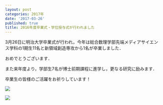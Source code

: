 ```yaml
---
layout: post
categories: 2017年
date: '2017-03-26'
published: true
title: 2016年度卒業式・学位授与式が行われました
---
```

3月26日に明治大学卒業式が行われ，今年は総合数理学部先端メディアサイエンス学科の1期生11名と新領域創造専攻から1名が卒業しました．

おめでとうございます．

また来年度より，学部生7名が博士前期課程に進学し，更なる研究に励みます．

卒業生の皆様のご活躍をお祈りしています！

![](https://lh3.googleusercontent.com/-EG735juMQLlIE9-mnzcWqArpY-anMGGv5SQyAPCzOGqJYzWR3H-oX4okQntiIVsnFGBj4ukPZT0aH6EjKJOSb-eSxYOtEuKncss6u3JkCUeDtVNCYWc63JU5kzIqUD9dUirkbKYeNH305qvT1h4j3IvX5qQ-GUlEHSXc4r60jnOYKmhGuxdQ1RKUBtMDPrrFo7kPPDjHCVhqN3uEcCd5nyTGVX8KDUkCSrsrOGp6yR1btfJdm3Gsa6GE7zPrq3t7oZxhy0lAjvYi8BCv6E4rq_kgPJRwja2py4FT3Hn125Q9TSmyDiw0CWHkB2Kg5UVYFt8StgQAC7WTeC36_nlL2CLKD07yJtibdrv5oZN7Wx9-p-268OV1XZUaENM8ZXsc9KsQLbjgMcRrvQQzmpzmSSKgVRQ250jfu76AdhdcCRRLYF2-dX4uVb_lRd39BTXW5cWfKSEdWKCX2jdd3SMB-afVybTq8ljnUHDzvyJqNL2-MLdeg-Igpfl2SANVuehSo-rw2zyUBLVhGGuFkJoxIHXSQ1bURR7h-85z1vmAX0zJr0iP8ZfhRp3oWeHIaNRoKho4BHF8mSGgaSm9be0uqvkpzrKCNPEZKwBDxttP5iLGIxx158nxn6SmOeeTJSL1iqpPsggCQpdHIlgWBj2eriOCbIdmZJufTDov_UHOA=w500)

![](https://lh3.googleusercontent.com/s6weFJsUOXFa580eKFkkOWkQOYQ0_NkgMsbXQVnYOhiWmeZIg6RDY_KKSHT_ZlnPni-1kUSt30ry0s8e1m6rTYCe3WrE9xp_NTvFjdG3XR3W5lRLOLg32GfdaAl4dZ5oZ1hceTApyPxjx9P2XmsROAoOF-wXstIBS0dFB80BFC-ThcZsOtjzLJrCD7xTiAB8V72RJnIHcZIAwlOi1jD2Ro6Y578vuJFORwm-3YfjiuTtmcMjaTKeGw_OpaqG5V-244hinC824gZdu6SU4IAAGpQ1PBShKe1pZ3Byi7Q0OS3X1vkzFVBte2CgEmdoal2646hC0fv-mgheP0I2d8dqyxgMc3qfpLWz8hK7XQ0bXwDCFBxEjVK0YfpmJCOdDRhHjjTKnKkbEyxMAlgVjZA3EFypF1Y5Su_2MeA7iy0i4R8swCSA-csGMV2TAnz3f27Y1pnJaY3gs_M7CJJycFjw0c1CwvlHDElovvzYAUNMNRf3LY9Juzn1bIksK_xy2sOFNvr0sPK9GwCk9ZNV36igyaT3_IPHprQd1Y0WNt-kpD910_gT2NxdhB6A67sG5xE8AgYxx1incPS8z5qo_EeG0EhxzUF5vI2wXTeap5JwzK4i9MuBVMar7uaGTUrOj_PX56mmYW3tJq-TqHgDfGASXBNO7tFXXH232xYwXNo8Kw=w500)
